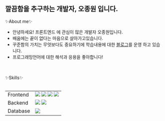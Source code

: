 ## 깔끔함을 추구하는 개발자, 오종원 입니다. 

✨About me✨
- 안녕하세요! 프론트엔드 에 관심이 많은 개발자 오종원입니다.
- 배움에는 끝이 없다는 마음으로 살아가고있습니다.  
- 꾸준함의 가치는 무엇보다도 중요하기에 학습내용에 대한    <a href="https://blog.naver.com/ojw6362">블로그</a>를 운영 하고 있습니다. 
- 프로그래밍언어에 대한 해석과 응용을 좋아합니다! 
<br>
<br>
✨Skills✨
<br>
<br>
<table>
    <tr>
    </tr>
    <tr>
        <td>Frontend</td>
        <td>
            <img src="https://img.shields.io/badge/Java-007396?style=for-the-badge&logo=java&logoColor=white"/>
            <img src="https://img.shields.io/badge/HTML5-E34F26?style=for-the-badge&logo=HTML&logoColor=white"/>
            <img src="https://img.shields.io/badge/CSS3-1572B6?style=for-the-badge&logo=CSS&logoColor=white"/>
            <img src="https://img.shields.io/badge/JavaScript-F7DF1E?style=for-the-badge&logo=JavaScript&logoColor=white"/>
        </td>
    </tr>
    <tr>
        <td>Backend</td>
        <td>
            <img src="https://img.shields.io/badge/Eclipse-2C2255?style=for-the-badge&logo=Eclipse&logoColor=white"/>
            <img src="https://img.shields.io/badge/VSCode-007ACC?style=for-the-badge&logo=VisualStudioCode&logoColor=white"/>
        </td>
    </tr>
    <tr>
        <td>Database</td>
      <td>
            <img src="https://img.shields.io/badge/Oracle 11g-F80000?style=for-the-badge&logo=Oracle&logoColor=white"/>
        </td>
    </tr>
    </tr>
</table>
